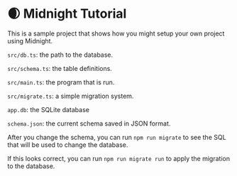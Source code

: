 # 🌒 Midnight Tutorial
This is a sample project that shows how you might setup your own project using Midnight. 

```src/db.ts```: the path to the database. 

```src/schema.ts```: the table definitions.

```src/main.ts```: the program that is run.

```src/migrate.ts```: a simple migration system.

```app.db```: the SQLite database

```schema.json```: the current schema saved in JSON format.

After you change the schema, you can run ```npm run migrate``` to see the SQL that will be used to change the database.

If this looks correct, you can run ```npm run migrate run``` to apply the migration to the database.
